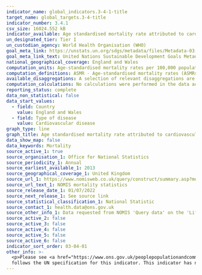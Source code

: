 ```yaml
---
indicator_name: global_indicators.3-4-1-title
target_name: global_targets.3-4-title
indicator_number: 3.4.1
csv_size: 16024.552 kB
indicator_available: Age standardised mortality rate attributed to cardiovascular disease, cancer, diabetes, or chronic respiratory disease
un_designated_tier: Tier I
un_custodian_agency: World Health Organisation (WHO)
goal_meta_link: https://unstats.un.org/sdgs/metadata/files/Metadata-03-04-01.pdf
goal_meta_link_text: United Nations Sustainable Development Goals Metadata (PDF 72.6 KB)
national_geographical_coverage: England and Wales
computation_units: Age-standardised mortality rates per 100,000 population
computation_definitions: ASMR - Age-standardised mortality rates (ASMRs) allow for differences in the age structure of populations and therefore allow valid comparisons to be made between geographic areas, over time and between sexes.
available_disaggregations: A selection of relevant disaggregations are provided in the drop down menu to the left. For more disaggregations please refer to the source link
computation_calculations: No calculations were performed in the data acquisition of this indicator as appropriate data was readily available in the final format specified by this indicator.
reporting_status: complete
data_non_statistical: false
data_start_values:
  - field: Country
    value: England and Wales
  - field: Type of disease
    value: Cardiovascular disease
graph_type: line
graph_title: Age standardised mortality rate attributed to cardiovascular disease, cancer, diabetes, or chronic respiratory disease
data_show_map: false
data_keywords: Mortality
source_active_1: true
source_organisation_1: Office for National Statistics
source_periodicity_1: Annual
source_earliest_available_1: 2013
source_geographical_coverage_1: United Kingdom
source_url_1: https://www.nomisweb.co.uk/query/construct/summary.asp?mode=construct&version=0&dataset=161
source_url_text_1: NOMIS mortality statistics
source_release_date_1: 01/07/2022
source_next_release_1: See source link
source_statistical_classification_1: National Statistic
source_contact_1: health.data@ons.gov.uk
source_other_info_1: Data requested from NOMIS 'Query data' on the 'Life events - Mortality statistics - underlying cause, sex and age. For Geography select - Countries (all except Resident Outside England and Wales) and regions (all). For Rates select - Age-standardised mortality rate only. For underlying cause select - C00-C97, E10-E14, I00-I99, J30-39, J40-J47, J60-J70, J80-J84, J85-J86, J90-94, J95, J96, J98 and LC47
source_active_2: false
source_active_3: false
source_active_4: false
source_active_5: false
source_active_6: false
indicator_sort_order: 03-04-01
other_info: >-
  <p>Please see <a href="https://www.ons.gov.uk/peoplepopulationandcommunity/birthsdeathsandmarriages/deaths/methodologies/mortalitystatisticsinenglandandwalesqmi"> Mortality statistics in England and Wales Methodology</a> for further information on this datasets methodology.</p> Data
  follows the UN specification for this indicator. This indicator has not been identified in collaboration with topic experts.
---
```

